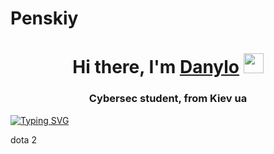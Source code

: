 # Penskiy
<h1 align="center">Hi there, I'm <a href="" target="_blank">Danylo</a> 
<img src="https://github.com/blackcater/blackcater/raw/main/images/Hi.gif" height="32"/></h1>
<h3 align="center">Cybersec student, from Kiev ua</h3>

[![Typing SVG](https://readme-typing-svg.herokuapp.com?color=%2336BCF7&lines=Cybersec+student)](https://git.io/typing-svg)

dota 2


